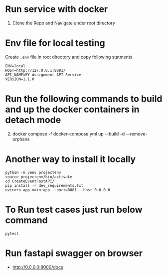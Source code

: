 # Run service with docker 
1. Clone the Repo and Navigate under root directory

# Env file for local testing
Create `.env` file in root directory and copy following statments
```
ENV=local
HOST=http://127.0.0.1:8081/
API_NAME=EY Assignment API Service
VERSION=1.1.0
```

# Run the following commands to build and up the docker containers in detach mode
2. docker compose -f docker-compose.yml up --build -d --remove-orphans
# Another way to install it locally
```
python -m venv projectenv
source projectenv/bin/activate  
cd CreateEventFastAPI/
pip install -r dev_requirements.txt
uvicorn app.main:app --port=8081 --host 0.0.0.0
```
# To Run test cases just run below command
```
pytest
```


# Run fastapi swagger on browser
 - http://0.0.0.0:8000/docs
